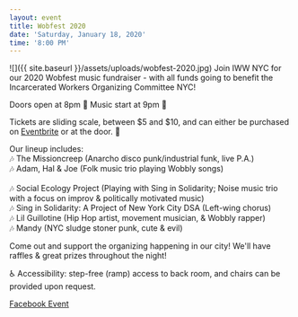 ```yaml
---
layout: event
title: Wobfest 2020
date: 'Saturday, January 18, 2020'
time: '8:00 PM'
---
```

![]({{ site.baseurl }}/assets/uploads/wobfest-2020.jpg)
Join IWW NYC for our 2020 Wobfest music fundraiser - with all funds going to benefit the Incarcerated Workers Organizing Committee NYC!

Doors open at 8pm 🚪
Music start at 9pm 🎤

Tickets are sliding scale, between $5 and $10, and can either be purchased on [Eventbrite](https://www.eventbrite.com/e/wobfest-2020-fundraiser-for-the-incarcerated-workers-organizing-committee-tickets-86709234655) or at the door. 💸

Our lineup includes:<br>
🎶 The Missioncreep (Anarcho disco punk/industrial funk, live P.A.)<br>
🎶 Adam, Hal & Joe (Folk music trio playing Wobbly songs)<br><br>
🎶 Social Ecology Project (Playing with Sing in Solidarity; Noise music trio with a focus on improv & politically motivated music)<br>
🎶 Sing in Solidarity: A Project of New York City DSA (Left-wing chorus)<br>
🎶 Lil Guillotine (Hip Hop artist, movement musician, & Wobbly rapper)<br>
🎶 Mandy (NYC sludge stoner punk, cute & evil)<br>

Come out and support the organizing happening in our city! We'll have raffles & great prizes throughout the night!

♿️ Accessibility: step-free (ramp) access to back room, and chairs can be provided upon request.

[Facebook Event](https://www.facebook.com/events/2719750898093272/)

